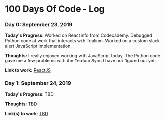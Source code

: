 # 100 Days Of Code - Log

### Day 0: September 23, 2019

**Today's Progress**: Worked on React info from Codecademy. Debugged Python code at work that interacts with Tealium. Worked on a custom slack alert JavaScript implementation.

**Thoughts:** I really enjoyed working with JavaScript today. The Python code gave me a few problems with the Tealium Sync I have not figured out yet.

**Link to work:** [ReactJS](https://www.codecademy.com)

### Day 1: September 24, 2019

**Today's Progress**: TBD.

**Thoughts**: TBD

**Link(s) to work**: [TBD](http://www.example.com)